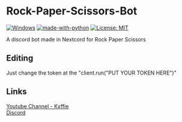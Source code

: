 # Rock-Paper-Scissors-Bot

[![Windows](https://svgshare.com/i/ZhY.svg)](https://svgshare.com/i/ZhY.svg)
[![made-with-python](https://img.shields.io/badge/Made%20with-Python-1f425f.svg)](https://www.python.org/)
[![License: MIT](https://img.shields.io/badge/License-MIT-yellow.svg)](https://opensource.org/licenses/MIT)

A discord bot made in Nextcord for Rock Paper Scissors

## Editing

Just change the token at the "client.run("PUT YOUR TOKEN HERE")"

## Links

[Youtube Channel - Kxffie](https://bit.ly/3lRgN8V)<br />
[Discord](https://bit.ly/38Le2mN)<br />
